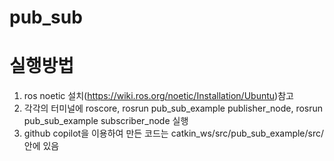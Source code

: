 # pub_sub
# 실행방법
1. ros noetic 설치(https://wiki.ros.org/noetic/Installation/Ubuntu)참고
2. 각각의 터미널에 roscore, rosrun pub_sub_example publisher_node, rosrun pub_sub_example subscriber_node 실행
3. github copilot을 이용하여 만든 코드는 catkin_ws/src/pub_sub_example/src/ 안에 있음
